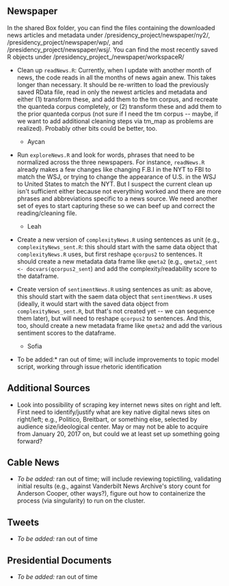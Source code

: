 ## Newspaper
In the shared Box folder, you can find the files containing the downloaded news articles and metadata under /presidency_project/newspaper/ny2/, /presidency_project/newspaper/wp/, and /presidency_project/newspaper/wsj/. You can find the most recently saved R objects under /presidency_project_/newspaper/workspaceR/

* Clean up `readNews.R`: Currently, when I update with another month of news, the code reads in all the months of news again anew. This takes longer than necessary. It should be re-written to load the previously saved RData file, read in only the newest articles and metadata and either (1) transform these, and add them to the tm corpus, and recreate the quanteda corpus completely, or (2) transform these and add them to the prior quanteda corpus (not sure if I need the tm corpus -- maybe, if we want to add additional cleaning steps via tm_map as problems are realized). Probably other bits could be better, too.

  * Aycan
* Run `exploreNews.R` and look for words, phrases that need to be normalized across the three newspapers. For instance, `readNews.R` already makes a few changes like changing F.B.I in the NYT to FBI to match the WSJ, or trying to change the appearance of U.S. in the WSJ to United States to match the NYT. But I suspect the current clean up isn't sufficient either because not everything worked and there are more phrases and abbreviations specific to a news source. We need another set of eyes to start capturing these so we can beef up and correct the reading/cleaning file.

  * Leah
* Create a new version of `complexityNews.R` using sentences as unit (e.g., `complexityNews_sent.R`: this should start with the same data object that `complexityNews.R` uses, but first reshape `qcorpus2` to sentences. It should create a new metadata data frame like `qmeta2` (e.g., `qmeta2_sent <- docvars(qcorpus2_sent`) and add the complexity/readability score to the dataframe.
* Create version of `sentimentNews.R` using sentences as unit: as above, this should start with the saem data object that `sentimentNews.R` uses (ideally, it would start with the saved data object from `complexityNews_sent.R`, but that's not created yet -- we can sequence them later), but will need to reshape `qcorpus2` to sentences. And this, too, should create a new metadata frame like `qmeta2` and add the various sentiment scores to the dataframe.

  * Sofia

* To be added:* ran out of time; will include improvements to topic model script, working through issue rhetoric identification

  
## Additional Sources

* Look into possibility of scraping key internet news sites on right and left. First need to identify/justify what are key native digital news sites on right/left; e.g., Politico, Breitbart, or something else, selected by audience size/ideological center. May or may not be able to acquire from January 20, 2017 on, but could we at least set up something going forward?

## Cable News

* *To be added:* ran out of time; will include reviewing topictiling, validating initial results (e.g., against Vanderbilt News Archive's story count for Anderson Cooper, other ways?), figure out how to containerize the process (via singularity) to run on the cluster. 

## Tweets

* *To be added:* ran out of time

## Presidential Documents

* *To be added:* ran out of time

